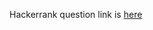 Hackerrank question link is [here](https://www.hackerrank.com/contests/projecteuler/challenges/euler006)
